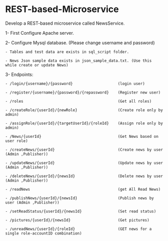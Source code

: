 # REST-based-Microservice
Develop a REST-based microservice called NewsService.

1- First Configure Apache server.

2- Configure Mysql database. (Please change username and password)

    - Tables and test data are exists in sql_script folder.
    
    - News Json sample data exists in json_sample_data.txt. (Use this while create or update News) 
    
3- Endpoints: 

    - /login/{username}/{password}                    (login user)
    
    - /register/{username}/{password}/{repassword}    (Register new user)
    
    - /roles                                          (Get all roles)
    
    - /createRole/{userId}/{newRole}                  (Create role only by admin)
    
    - /assignRole/{userId}/{targetUserId}/{roleId}    (Assign role only by admin)
    
    - /News/{userId}                                  (Get News based on user role)
    
    - /createNews/{userId}                            (Create news by user (Admin ,Publisher))
    
    - /updateNews/{userId}                            (Update news by user (Admin ,Publisher))
    
    - /deleteNews/{userId}/{newsId}                   (Delete news by user (Admin ,Publisher))
    
    - /readNews                                       (get All Read News)
    
    - /publishNews/{userId}/{newsId}                  (Publish news by user (Admin ,Publisher))
    
    - /setReadStatus/{userId}/{newsId}                (Set read status)
    
    - /pictures/{userId}/{newsId}                     (Get pictures)
    
    - /unreadNews/{userId}/{roleId}                   (GET news for a single role-accountID combination)
